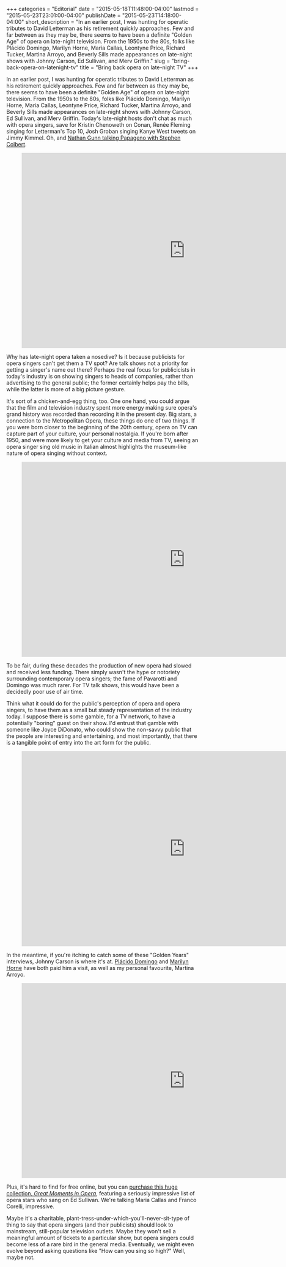 +++
categories = "Editorial"
date = "2015-05-18T11:48:00-04:00"
lastmod = "2015-05-23T23:01:00-04:00"
publishDate = "2015-05-23T14:18:00-04:00"
short_description = "In an earlier post, I was hunting for operatic tributes to David Letterman as his retirement quickly approaches. Few and far between as they may be, there seems to have been a definite &quot;Golden Age&quot; of opera on late-night television. From the 1950s to the 80s, folks like Plácido Domingo, Marilyn Horne, Maria Callas, Leontyne Price, Richard Tucker, Martina Arroyo, and Beverly Sills made appearances on late-night shows with Johnny Carson, Ed Sullivan, and Merv Griffin."
slug = "bring-back-opera-on-latenight-tv"
title = "Bring back opera on late-night TV"
+++

In an earlier post, I was hunting for operatic tributes to David Letterman as his retirement quickly approaches. Few and far between as they may be, there seems to have been a definite "Golden Age" of opera on late-night television. From the 1950s to the 80s, folks like Plácido Domingo, Marilyn Horne, Maria Callas, Leontyne Price, Richard Tucker, Martina Arroyo, and Beverly Sills made appearances on late-night shows with Johnny Carson, Ed Sullivan, and Merv Griffin. Today's late-night hosts don't chat as much with opera singers, save for Kristin Chenoweth on Conan, Renée Fleming singing for Letterman's Top 10, Josh Groban singing Kanye West tweets on Jimmy Kimmel. Oh, and [Nathan Gunn talking Papageno with Stephen Colbert](http://www.ovguide.com/tv_episode/the-colbert-report-season-4-episode-61-nathan-gunn-365962).

<figure data-type="video">
<iframe width="854" height="510" src="https://www.youtube.com/embed/kZiGk5mTIHM" frameborder="0" allowfullscreen></iframe>
</figure>

Why has late-night opera taken a nosedive? Is it because publicists for opera singers can't get them a TV spot? Are talk shows not a priority for getting a singer's name out there? Perhaps the real focus for publicicists in today's industry is on showing singers to heads of companies, rather than advertising to the general public; the former certainly helps pay the bills, while the latter is more of a big picture gesture.

It's sort of a chicken-and-egg thing, too. One one hand, you could argue that the film and television industry spent more energy making sure opera's grand history was recorded than recording it in the present day. Big stars, a connection to the Metropolitan Opera, these things do one of two things. If you were born closer to the beginning of the 20th century, opera on TV can capture part of your culture, your personal nostalgia. If you're born after 1950, and were more likely to get your culture and media from TV, seeing an opera singer sing old music in Italian almost highlights the museum-like nature of opera singing without context.

<figure data-type="video">
<iframe width="854" height="510" src="https://www.youtube.com/embed/xXE0DAPOfVI?list=PL5dRY_RcMeenoViJjsZzQ_K842DpI7pPP" frameborder="0" allowfullscreen></iframe>
</figure>

To be fair, during these decades the production of new opera had slowed and received less funding. There simply wasn't the hype or notoriety surrounding contemporary opera singers; the fame of Pavarotti and Domingo was much rarer. For TV talk shows, this would have been a decidedly poor use of air time.

Think what it could do for the public's perception of opera and opera singers, to have them as a small but steady representation of the industry today. I suppose there is some gamble, for a TV network, to have a potentially "boring" guest on their show. I'd entrust that gamble with someone like Joyce DiDonato, who could show the non-savvy public that the people are interesting and entertaining, and most importantly, that there is a tangible point of entry into the art form for the public.

<figure data-type="video">
<iframe width="854" height="510" src="https://www.youtube.com/embed/G7V7kX8n3xs" frameborder="0" allowfullscreen></iframe>
</figure>

In the meantime, if you're itching to catch some of these "Golden Years" interviews, Johnny Carson is where it's at. [Plácido Domingo](https://www.youtube.com/watch?v=VaC3YhvaDDs) and [Marilyn Horne](https://www.youtube.com/watch?v=2f4yWsmKIVE) have both paid him a visit, as well as my personal favourite, Martina Arroyo.

<figure data-type="video">
<iframe width="854" height="510" src="https://www.youtube.com/embed/y3bY7qMTCsU" frameborder="0" allowfullscreen></iframe>
</figure>

Plus, it's hard to find for free online, but you can [purchase this huge collection, *Great Moments in Opera*](http://www.edsullivan.com/products/great-moments-in-opera/), featuring a seriously impressive list of opera stars who sang on Ed Sullivan. We're talking Maria Callas and Franco Corelli, impressive.

Maybe it's a charitable, plant-tress-under-which-you'll-never-sit-type of thing to say that opera singers (and their publicists) should look to mainstream, still-popular television outlets. Maybe they won't sell a meaningful amount of tickets to a particular show, but opera singers could become less of a rare bird in the general media. Eventually, we might even evolve beyond asking questions like "How can you sing so high?" Well, maybe not.
